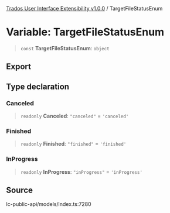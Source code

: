 [Trados User Interface Extensibility v1.0.0](../wiki/globals) / TargetFileStatusEnum

# Variable: TargetFileStatusEnum

> `const` **TargetFileStatusEnum**: `object`

## Export

## Type declaration

### Canceled

> `readonly` **Canceled**: `"canceled"` = `'canceled'`

### Finished

> `readonly` **Finished**: `"finished"` = `'finished'`

### InProgress

> `readonly` **InProgress**: `"inProgress"` = `'inProgress'`

## Source

lc-public-api/models/index.ts:7280
